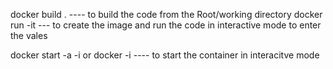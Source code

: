 docker build .   ---- to build the code from the Root/working directory
docker run -it     --- to create the image and run the code in interactive mode to enter the vales


docker start -a -i  or docker -i  ---- to start the container in interacitve mode